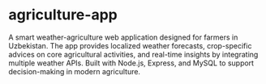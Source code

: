 # agriculture-app
A smart weather-agriculture web application designed for farmers in Uzbekistan. The app provides localized weather forecasts, crop-specific advices on core agricultural activities, and real-time insights by integrating multiple weather APIs. Built with Node.js, Express, and MySQL to support decision-making in modern agriculture.
